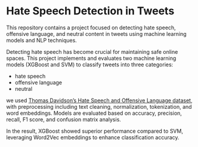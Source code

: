 # Hate Speech Detection in Tweets
This repository contains a project focused on detecting hate speech, offensive language, and neutral content in tweets using machine learning models and NLP techniques.

Detecting hate speech has become crucial for maintaining safe online spaces. This project implements and evaluates two machine learning models (XGBoost and SVM) to classify tweets into three categories:
* hate speech
* offensive language
* neutral

we used <a href="https://github.com/t-davidson/hate-speech-and-offensive-language">Thomas Davidson’s Hate Speech and Offensive Language dataset</a>, with preprocessing including text cleaning, normalization, tokenization, and word embeddings. Models are evaluated based on accuracy, precision, recall, F1 score, and confusion matrix analysis.

In the result, XGBoost showed superior performance compared to SVM, leveraging Word2Vec embeddings to enhance classification accuracy.